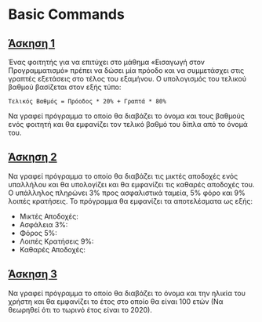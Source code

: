 # Basic Commands

## [Άσκηση 1](../Laboratories/Lab_02_Exercise_1a.py)

Ένας φοιτητής για να επιτύχει στο μάθημα «Εισαγωγή
στον Προγραμματισμό» πρέπει να δώσει μία πρόοδο και
να συμμετάσχει στις γραπτές εξετάσεις στο τέλος του
εξαμήνου. Ο υπολογισμός του τελικού βαθμού βασίζεται
στον εξής τύπο:

`Τελικός Βαθμός = Πρόοδος * 20% + Γραπτά * 80%`

Να γραφεί πρόγραμμα το οποίο θα διαβάζει το όνομα και
τους βαθμούς ενός φοιτητή και θα εμφανίζει τον τελικό
βαθμό του δίπλα από το όνομά του.

## [Άσκηση 2](../Laboratories/Lab_02_Exercise_2a.py)

Να γραφεί πρόγραμμα το οποίο θα διαβάζει τις μικτές αποδοχές
ενός υπαλλήλου και θα υπολογίζει και θα εμφανίζει τις καθαρές
αποδοχές του. Ο υπάλληλος πληρώνει 3% προς ασφαλιστικά
ταμεία, 5% φόρο και 9% λοιπές κρατήσεις.
Το πρόγραμμα θα εμφανίζει τα αποτελέσματα ως εξής:

* Μικτές Αποδοχές:
* Ασφάλεια 3%:
* Φόρος 5%:
* Λοιπές Κρατήσεις 9%:
* Καθαρές Αποδοχές:

## [Άσκηση 3](../Laboratories/Lab_02_Exercise_3a.py)

Να γραφεί πρόγραμμα το οποίο θα διαβάζει το όνομα και την
ηλικία του χρήστη και θα εμφανίζει το έτος στο οποίο θα είναι
100 ετών (Να θεωρηθεί ότι το τωρινό έτος είναι το 2020).
